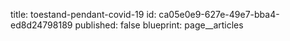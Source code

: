title: toestand-pendant-covid-19
id: ca05e0e9-627e-49e7-bba4-ed8d24798189
published: false
blueprint: page__articles
